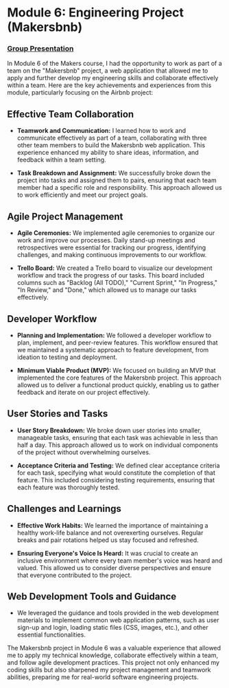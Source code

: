 # Module 6: Engineering Project (Makersbnb)

### [Group Presentation](https://youtu.be/luQzgdvhhMQ?t=1533)

In Module 6 of the Makers course, I had the opportunity to work as part of a team on the "Makersbnb" project, a web application that allowed me to apply and further develop my engineering skills and collaborate effectively within a team. Here are the key achievements and experiences from this module, particularly focusing on the Airbnb project:

## Effective Team Collaboration

- **Teamwork and Communication:** I learned how to work and communicate effectively as part of a team, collaborating with three other team members to build the Makersbnb web application. This experience enhanced my ability to share ideas, information, and feedback within a team setting.

- **Task Breakdown and Assignment:** We successfully broke down the project into tasks and assigned them to pairs, ensuring that each team member had a specific role and responsibility. This approach allowed us to work efficiently and meet our project goals.

## Agile Project Management

- **Agile Ceremonies:** We implemented agile ceremonies to organize our work and improve our processes. Daily stand-up meetings and retrospectives were essential for tracking our progress, identifying challenges, and making continuous improvements to our workflow.

- **Trello Board:** We created a Trello board to visualize our development workflow and track the progress of our tasks. This board included columns such as "Backlog (All TODO)," "Current Sprint," "In Progress," "In Review," and "Done," which allowed us to manage our tasks effectively.

## Developer Workflow

- **Planning and Implementation:** We followed a developer workflow to plan, implement, and peer-review features. This workflow ensured that we maintained a systematic approach to feature development, from ideation to testing and deployment.

- **Minimum Viable Product (MVP):** We focused on building an MVP that implemented the core features of the Makersbnb project. This approach allowed us to deliver a functional product quickly, enabling us to gather feedback and iterate on our project effectively.

## User Stories and Tasks

- **User Story Breakdown:** We broke down user stories into smaller, manageable tasks, ensuring that each task was achievable in less than half a day. This approach allowed us to work on individual components of the project without overwhelming ourselves.

- **Acceptance Criteria and Testing:** We defined clear acceptance criteria for each task, specifying what would constitute the completion of that feature. This included considering testing requirements, ensuring that each feature was thoroughly tested.

## Challenges and Learnings

- **Effective Work Habits:** We learned the importance of maintaining a healthy work-life balance and not overexerting ourselves. Regular breaks and pair rotations helped us stay focused and refreshed.

- **Ensuring Everyone's Voice Is Heard:** It was crucial to create an inclusive environment where every team member's voice was heard and valued. This allowed us to consider diverse perspectives and ensure that everyone contributed to the project.

## Web Development Tools and Guidance

- We leveraged the guidance and tools provided in the web development materials to implement common web application patterns, such as user sign-up and login, loading static files (CSS, images, etc.), and other essential functionalities.

The Makersbnb project in Module 6 was a valuable experience that allowed me to apply my technical knowledge, collaborate effectively within a team, and follow agile development practices. This project not only enhanced my coding skills but also sharpened my project management and teamwork abilities, preparing me for real-world software engineering projects.
